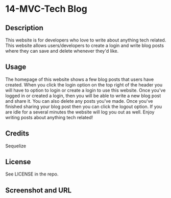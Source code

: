 # 14-MVC-Tech Blog

## Description
This website is for developers who love to write about anything tech related. This website allows users/developers to create a login and write blog posts where they can save and delete whenever they'd like. 

## Usage
The homepage of this website shows a few blog posts that users have created. When you click the login option on the top right of the header you will have to option to login or create a login to use this website. Once you've logged in or created a login, then you will be able to write a new blog post and share it. You can also delete any posts you've made. Once you've finished sharing your blog post then you can click the logout option. If you are idle for a several minutes the website will log you out as well. Enjoy writing posts about anything tech related! 

## Credits
Sequelize

## License
See LICENSE in the repo.

## Screenshot and URL
